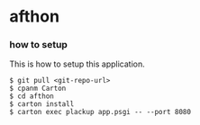 afthon
======

### how to setup
This is how to setup this application.

    $ git pull <git-repo-url>
    $ cpanm Carton
    $ cd afthon
    $ carton install
    $ carton exec plackup app.psgi -- --port 8080

